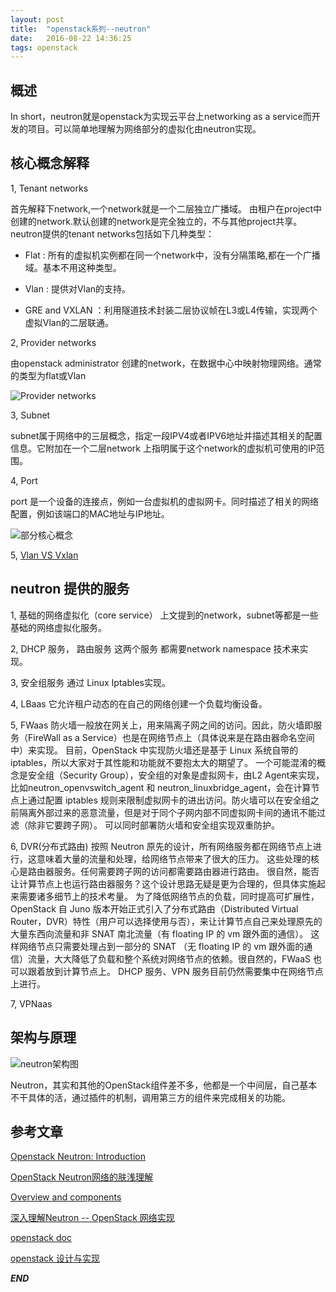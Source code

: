 ```yaml
---
layout: post
title:  "openstack系列--neutron"
date:   2016-08-22 14:36:25
tags: openstack
---
```






<a name="A"></a>

## 概述 

In short，neutron就是openstack为实现云平台上networking as a service而开发的项目。可以简单地理解为网络部分的虚拟化由neutron实现。


<a name="B"></a>

## 核心概念解释 


 1, Tenant networks

 首先解释下network,一个network就是一个二层独立广播域。
 由租户在project中创建的network.默认创建的network是完全独立的，不与其他project共享。neutron提供的tenant networks包括如下几种类型：

  - Flat : 所有的虚拟机实例都在同一个network中，没有分隔策略,都在一个广播域。基本不用这种类型。

  - Vlan : 提供对Vlan的支持。 

  - GRE and VXLAN ：利用隧道技术封装二层协议帧在L3或L4传输，实现两个虚拟Vlan的二层联通。

 2, Provider networks

 由openstack administrator 创建的network，在数据中心中映射物理网络。通常的类型为flat或Vlan

 ![Provider networks](http://7xrnwq.com1.z0.glb.clouddn.com/20160819NetworkTypes.png)

 3, Subnet 

  subnet属于网络中的三层概念，指定一段IPV4或者IPV6地址并描述其相关的配置信息。它附加在一个二层network 上指明属于这个network的虚拟机可使用的IP范围。
 
 4, Port

 port 是一个设备的连接点，例如一台虚拟机的虚拟网卡。同时描述了相关的网络配置，例如该端口的MAC地址与IP地址。

 ![部分核心概念](http://7xrnwq.com1.z0.glb.clouddn.com/20160819neutron_core_entities.png)

 5, [Vlan VS Vxlan](https://ask.openstack.org/en/question/51388/whats-the-difference-between-flat-gre-and-vlan-neutron-network-types/)



<a name="C"></a>

## neutron 提供的服务

 1, 基础的网络虚拟化（core service）
  上文提到的network，subnet等都是一些基础的网络虚拟化服务。 

 2, DHCP 服务， 路由服务 
  这两个服务 都需要network namespace 技术来实现。

 3, 安全组服务
  通过 Linux Iptables实现。

 4, LBaas
  它允许租户动态的在自己的网络创建一个负载均衡设备。

 5, FWaas
  防火墙一般放在网关上，用来隔离子网之间的访问。因此，防火墙即服务（FireWall as a Service）也是在网络节点上（具体说来是在路由器命名空间中）来实现。
  目前，OpenStack 中实现防火墙还是基于 Linux 系统自带的 iptables，所以大家对于其性能和功能就不要抱太大的期望了。
  一个可能混淆的概念是安全组（Security Group），安全组的对象是虚拟网卡，由L2 Agent来实现，比如neutron_openvswitch_agent 和 neutron_linuxbridge_agent，会在计算节点上通过配置 iptables 规则来限制虚拟网卡的进出访问。防火墙可以在安全组之前隔离外部过来的恶意流量，但是对于同个子网内部不同虚拟网卡间的通讯不能过滤（除非它要跨子网）。
  可以同时部署防火墙和安全组实现双重防护。
 
 6, DVR(分布式路由)
  按照 Neutron 原先的设计，所有网络服务都在网络节点上进行，这意味着大量的流量和处理，给网络节点带来了很大的压力。
  这些处理的核心是路由器服务。任何需要跨子网的访问都需要路由器进行路由。
  很自然，能否让计算节点上也运行路由器服务？这个设计思路无疑是更为合理的，但具体实施起来需要诸多细节上的技术考量。
  为了降低网络节点的负载，同时提高可扩展性，OpenStack 自 Juno 版本开始正式引入了分布式路由（Distributed Virtual Router，DVR）特性（用户可以选择使用与否），来让计算节点自己来处理原先的大量东西向流量和非 SNAT  南北流量（有 floating IP 的 vm 跟外面的通信）。
  这样网络节点只需要处理占到一部分的 SNAT （无 floating IP 的 vm 跟外面的通信）流量，大大降低了负载和整个系统对网络节点的依赖。很自然的，FWaaS 也可以跟着放到计算节点上。
  DHCP 服务、VPN 服务目前仍然需要集中在网络节点上进行。

 7, VPNaas



<a name="D"></a>

## 架构与原理

![neutron架构图](http://7xrnwq.com1.z0.glb.clouddn.com/20160819-NEUTRON-ARCHITECTURE.png)

Neutron，其实和其他的OpenStack组件差不多，他都是一个中间层，自己基本不干具体的活，通过插件的机制，调用第三方的组件来完成相关的功能。



## 参考文章

[Openstack Neutron: Introduction](http://abregman.com/2016/01/04/openstack-neutron-introduction/)

[OpenStack Neutron网络的肤浅理解](http://www.chenshake.com/openstack-superficial-understanding-of-neutron-network/)

[Overview and components](http://docs.openstack.org/mitaka/networking-guide/intro-os-networking-overview.html#openstack-networking-concepts)

[深入理解Neutron -- OpenStack 网络实现](https://www.gitbook.com/book/yeasy/openstack_understand_neutron/details)

[openstack doc](http://docs.openstack.org/mitaka/networking-guide/intro-os-networking-overview.html)

[openstack 设计与实现](https://www.amazon.cn/Open-Stack%E8%AE%BE%E8%AE%A1%E4%B8%8E%E5%AE%9E%E7%8E%B0-%E8%8B%B1%E7%89%B9%E5%B0%94%E5%BC%80%E6%BA%90%E6%8A%80%E6%9C%AF%E4%B8%AD%E5%BF%83/dp/B00WG4WJ9I/ref=sr_1_1?ie=UTF8&qid=1471599232&sr=8-1&keywords=openstack+%E8%AE%BE%E8%AE%A1%E4%B8%8E%E5%AE%9E%E7%8E%B0)

***END***
